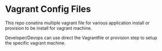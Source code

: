 # Vagrant Config Files

This repo conatins multiple vagrant file for various application install or provision to be install for vagrant machine.

Developer/Devops can use direct the Vagrantfile or provision step to setup the specific vagrant machine. 